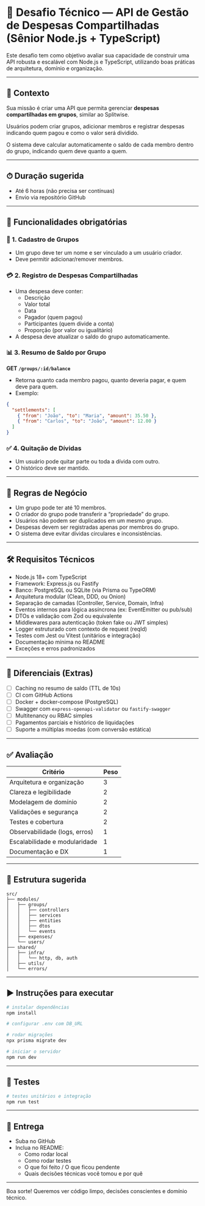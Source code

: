 # 💸 Desafio Técnico — API de Gestão de Despesas Compartilhadas (Sênior Node.js + TypeScript)

Este desafio tem como objetivo avaliar sua capacidade de construir uma API robusta e escalável com Node.js e TypeScript, utilizando boas práticas de arquitetura, domínio e organização.

---

## 🧠 Contexto

Sua missão é criar uma API que permita gerenciar **despesas compartilhadas em grupos**, similar ao Splitwise.

Usuários podem criar grupos, adicionar membros e registrar despesas indicando quem pagou e como o valor será dividido.

O sistema deve calcular automaticamente o saldo de cada membro dentro do grupo, indicando quem deve quanto a quem.

---

## ⏱ Duração sugerida

- Até 6 horas (não precisa ser contínuas)
- Envio via repositório GitHub

---

## 🎯 Funcionalidades obrigatórias

### 🧾 1. Cadastro de Grupos
- Um grupo deve ter um nome e ser vinculado a um usuário criador.
- Deve permitir adicionar/remover membros.

### 💳 2. Registro de Despesas Compartilhadas
- Uma despesa deve conter:
  - Descrição
  - Valor total
  - Data
  - Pagador (quem pagou)
  - Participantes (quem divide a conta)
  - Proporção (por valor ou igualitário)
- A despesa deve atualizar o saldo do grupo automaticamente.

### 📊 3. Resumo de Saldo por Grupo
**GET `/groups/:id/balance`**
- Retorna quanto cada membro pagou, quanto deveria pagar, e quem deve para quem.
- Exemplo:
```json
{
  "settlements": [
    { "from": "João", "to": "Maria", "amount": 35.50 },
    { "from": "Carlos", "to": "João", "amount": 12.00 }
  ]
}
```

### ✅ 4. Quitação de Dívidas
- Um usuário pode quitar parte ou toda a dívida com outro.
- O histórico deve ser mantido.

---

## 📌 Regras de Negócio

- Um grupo pode ter até 10 membros.
- O criador do grupo pode transferir a “propriedade” do grupo.
- Usuários não podem ser duplicados em um mesmo grupo.
- Despesas devem ser registradas apenas por membros do grupo.
- O sistema deve evitar dívidas circulares e inconsistências.

---

## 🛠 Requisitos Técnicos

- Node.js 18+ com TypeScript
- Framework: Express.js ou Fastify
- Banco: PostgreSQL ou SQLite (via Prisma ou TypeORM)
- Arquitetura modular (Clean, DDD, ou Onion)
- Separação de camadas (Controller, Service, Domain, Infra)
- Eventos internos para lógica assíncrona (ex: EventEmitter ou pub/sub)
- DTOs e validação com Zod ou equivalente
- Middlewares para autenticação (token fake ou JWT simples)
- Logger estruturado com contexto de request (reqId)
- Testes com Jest ou Vitest (unitários e integração)
- Documentação mínima no README
- Exceções e erros padronizados

---

## 🎁 Diferenciais (Extras)

- [ ] Caching no resumo de saldo (TTL de 10s)
- [ ] CI com GitHub Actions
- [ ] Docker + docker-compose (PostgreSQL)
- [ ] Swagger com `express-openapi-validator` ou `fastify-swagger`
- [ ] Multitenancy ou RBAC simples
- [ ] Pagamentos parciais e histórico de liquidações
- [ ] Suporte a múltiplas moedas (com conversão estática)

---

## ✅ Avaliação

| Critério                        | Peso |
|-------------------------------|------|
| Arquitetura e organização      | 3    |
| Clareza e legibilidade         | 2    |
| Modelagem de domínio           | 2    |
| Validações e segurança         | 2    |
| Testes e cobertura             | 2    |
| Observabilidade (logs, erros)  | 1    |
| Escalabilidade e modularidade  | 1    |
| Documentação e DX              | 1    |

---

## 📂 Estrutura sugerida

```
src/
├── modules/
│   ├── groups/
│   │   ├── controllers
│   │   ├── services
│   │   ├── entities
│   │   ├── dtos
│   │   └── events
│   ├── expenses/
│   └── users/
├── shared/
│   ├── infra/
│   │   └── http, db, auth
│   ├── utils/
│   └── errors/
```

---

## ▶️ Instruções para executar

```bash
# instalar dependências
npm install

# configurar .env com DB_URL

# rodar migrações
npx prisma migrate dev

# iniciar o servidor
npm run dev
```

---

## 🧪 Testes

```bash
# testes unitários e integração
npm run test
```

---

## 🚀 Entrega

- Suba no GitHub
- Inclua no README:
  - Como rodar local
  - Como rodar testes
  - O que foi feito / O que ficou pendente
  - Quais decisões técnicas você tomou e por quê

---

Boa sorte! Queremos ver código limpo, decisões conscientes e domínio técnico.
